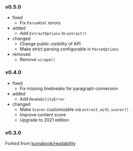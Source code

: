 <!-- markdownlint-disable MD041 MD034 -->

### v0.5.0

- fixed
  - Fix `ParseHtml` errors
- added
  - Add `ExtractOptions` to `extract()`
- changed
  - Change public visibility of API
  - Make strict parsing configurable in `ParseOptions`
- removed
  - Remove `scrape()`

### v0.4.0

- fixed
  - Fix missing linebreaks for paragraph conversion
- added
  - Add `ReadabilityError`
- changed
  - Make `Scorer` customizable via `extract_with_scorer()`
  - Improve content score
  - Upgrade to 2021 edition

### v0.3.0

Forked from [kumabook/readability](https://github.com/kumabook/readability)
